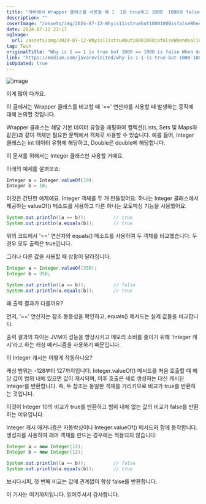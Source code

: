 ```yaml
---
title: "자바에서 Wrapper 클래스를 사용할 때 1  1은 true이고 1000  1000은 false인 이유"
description: ""
coverImage: "/assets/img/2024-07-12-Whyis11istruebut10001000isfalseWhendealingwithWrapperClassesinJava_0.png"
date: 2024-07-12 21:17
ogImage: 
  url: /assets/img/2024-07-12-Whyis11istruebut10001000isfalseWhendealingwithWrapperClassesinJava_0.png
tag: Tech
originalTitle: "Why is 1 == 1 is true but 1000 == 1000 is false When dealing with Wrapper Classes in Java?"
link: "https://medium.com/javarevisited/why-is-1-1-is-true-but-1000-1000-is-false-when-dealing-with-wrapper-classes-in-java-53c5a45ed687"
isUpdated: true
---
```






![image](/assets/img/2024-07-12-Whyis11istruebut10001000isfalseWhendealingwithWrapperClassesinJava_0.png)

이게 많이 다가요.

이 글에서는 Wrapper 클래스를 비교할 때 '==' 연산자를 사용할 때 발생하는 동작에 대해 논의할 것입니다.

Wrapper 클래스는 해당 기본 데이터 유형을 래핑하여 컬렉션(Lists, Sets 및 Maps와 같은)과 같이 객체만 필요한 문맥에서 객체로 사용할 수 있습니다. 예를 들어, Integer 클래스는 int 데이터 유형에 해당하고, Double은 double에 해당합니다.


<div class="content-ad"></div>

이 문서를 위해서는 Integer 클래스만 사용할 거에요.

아래의 예제를 살펴보죠:

```js
Integer a = Integer.valueOf(10);
Integer b = 10;
```

이것은 간단한 예제에요. Integer 객체를 두 개 만들었어요: 하나는 Integer 클래스에서 제공하는 valueOf() 메소드를 사용하고 다른 하나는 오토박싱 기능을 사용했어요.

<div class="content-ad"></div>

```java
System.out.println((a == b));          // true
System.out.println(a.equals(b));       // true
```

위의 코드에서 '==' 연산자와 equals() 메소드를 사용하여 두 객체를 비교했습니다. 두 경우 모두 출력은 true입니다.

그러나 다른 값을 사용할 때 상황이 달라집니다:

```java
Integer a = Integer.valueOf(350);
Integer b = 350;

System.out.println((a == b));          // false
System.out.println(a.equals(b));       // true
```

<div class="content-ad"></div>

왜 출력 결과가 다를까요?

먼저, ‘==’ 연산자는 참조 동등성을 확인하고, equals() 메서드는 실제 값들을 비교합니다.

출력 결과의 차이는 JVM이 성능을 향상시키고 메모리 소비를 줄이기 위해 'Integer 캐시'라고 하는 캐싱 메커니즘을 사용하기 때문입니다.

이 Integer 캐시는 어떻게 작동하나요?

<div class="content-ad"></div>

캐싱 범위는 -128부터 127까지입니다. Integer.valueOf() 메서드를 처음 호출할 때 해당 값이 범위 내에 있으면 값이 캐시되며, 이후 호출은 새로 생성하는 대신 캐시된 Integer를 반환합니다. 즉, 두 참조는 동일한 객체를 가리키므로 비교가 true를 반환하는 것입니다.

이것이 Integer 10의 비교가 true를 반환하고 범위 내에 없는 값의 비교가 false를 반환하는 이유입니다.

Integer 캐시 매커니즘은 자동박싱이나 Integer.valueOf() 메서드와 함께 동작합니다. 생성자를 사용하여 래퍼 객체를 만드는 경우에는 적용되지 않습니다:

```java
Integer a = new Integer(12);
Integer b = new Integer(12);

System.out.println((a == b));          // false
System.out.println(a.equals(b));       // true
```

<div class="content-ad"></div>

보시다시피, 첫 번째 비교는 값에 관계없이 항상 false를 반환합니다.

이 기사는 여기까지입니다. 읽어주셔서 감사합니다.